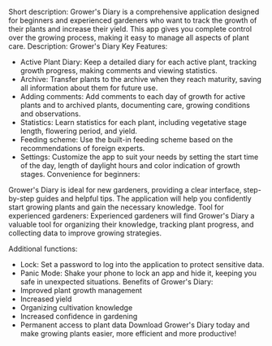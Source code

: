 Short description:
Grower's Diary is a comprehensive application designed for beginners and experienced gardeners who want to track the growth of their plants and increase their yield. This app gives you complete control over the growing process, making it easy to manage all aspects of plant care.
Description:
Grower's Diary
Key Features:
* Active Plant Diary: Keep a detailed diary for each active plant, tracking growth progress, making comments and viewing statistics.
* Archive: Transfer plants to the archive when they reach maturity, saving all information about them for future use.
* Adding comments: Add comments to each day of growth for active plants and to archived plants, documenting care, growing conditions and observations.
* Statistics: Learn statistics for each plant, including vegetative stage length, flowering period, and yield.
* Feeding scheme: Use the built-in feeding scheme based on the recommendations of foreign experts.
* Settings: Customize the app to suit your needs by setting the start time of the day, length of daylight hours and color indication of growth stages.
Convenience for beginners:

Grower's Diary is ideal for new gardeners, providing a clear interface, step-by-step guides and helpful tips. The application will help you confidently start growing plants and gain the necessary knowledge.
Tool for experienced gardeners:
Experienced gardeners will find Grower's Diary a valuable tool for organizing their knowledge, tracking plant progress, and collecting data to improve growing strategies.

Additional functions:
* Lock: Set a password to log into the application to protect sensitive data.
* Panic Mode: Shake your phone to lock an app and hide it, keeping you safe in unexpected situations.
Benefits of Grower's Diary:
* Improved plant growth management
* Increased yield
* Organizing cultivation knowledge
* Increased confidence in gardening
* Permanent access to plant data
Download Grower's Diary today and make growing plants easier, more efficient and more productive!
